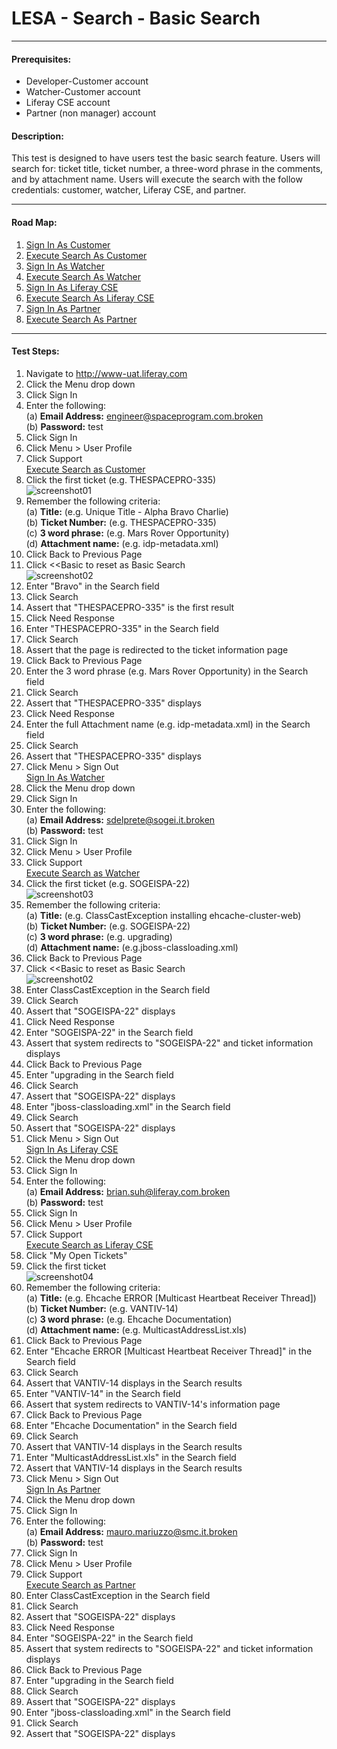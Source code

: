 LESA - Search - Basic Search
============================
****
#### Prerequisites: ####
* Developer-Customer account
* Watcher-Customer account
* Liferay CSE account
* Partner (non manager) account


#### Description: ####
This test is designed to have users test the basic search feature. Users will search for: ticket title, ticket number, a three-word phrase in the comments, and by attachment name. Users will execute the search with the follow credentials: customer, watcher, Liferay CSE, and partner.

****
#### Road Map: ####
1. [Sign In As Customer](#SignInAsCustomer)
1. [Execute Search As Customer](#ExecuteSearchAsCustomer)
1. [Sign In As Watcher](#SignInAsWatcher)
1. [Execute Search As Watcher](#ExecuteSearchAsWatcher)
1. [Sign In As Liferay CSE](#SignInAsLiferayCSE)
1. [Execute Search As Liferay CSE](#ExecuteSearchAsLiferayCSE)
1. [Sign In As Partner](#SignInAsPartner)
1. [Execute Search As Partner](#ExecuteSearchAsPartner)

****

#### Test Steps: ####
1. <a href="#SignInAsCustomer" name="SignInAsCustomer"></a>Navigate to http://www-uat.liferay.com
1. Click the Menu drop down
1. Click Sign In
1. Enter the following:    
	(a) **Email Address:**	engineer@spaceprogram.com.broken    
	(b) **Password:**	test
1. Click Sign In
1. Click Menu > User Profile
1. Click Support    
<a href="#ExecuteSearchAsCustomer" name="ExecuteSearchAsCustomer">Execute Search as Customer</a>
1. Click the first ticket (e.g. THESPACEPRO-335)    
![screenshot01](https://github.com/liferay/liferay-qa-ee/raw/master/features/search/images/LESA-Search-Basic-Search/screenshot01.jpg)
1. Remember the following criteria:   
	(a) **Title:**	(e.g. Unique Title - Alpha Bravo Charlie)    
	(b) **Ticket Number:**	(e.g. THESPACEPRO-335)    
	(c) **3 word phrase:**	(e.g. Mars Rover Opportunity)    
	(d) **Attachment name:**	(e.g. idp-metadata.xml)
1. Click Back to Previous Page
1. Click <<Basic to reset as Basic Search    
![screenshot02](https://github.com/liferay/liferay-qa-ee/raw/master/features/search/images/LESA-Search-Basic-Search/screenshot02.jpg)
1. Enter "Bravo" in the Search field
1. Click Search
1. Assert that "THESPACEPRO-335" is the first result
1. Click Need Response
1. Enter "THESPACEPRO-335" in the Search field
1. Click Search
1. Assert that the page is redirected to the ticket information page
1. Click Back to Previous Page
1. Enter the 3 word phrase (e.g. Mars Rover Opportunity) in the Search field
1. Click Search
1. Assert that "THESPACEPRO-335" displays
1. Click Need Response
1. Enter the full Attachment name (e.g. idp-metadata.xml) in the Search field
1. Click Search
1. Assert that "THESPACEPRO-335" displays
1. Click Menu > Sign Out    
<a href="#SignInAsWatcher" name="SignInAsWatcher">Sign In As Watcher</a>
1. Click the Menu drop down
1. Click Sign In
1. Enter the following:    
	(a) **Email Address:**	sdelprete@sogei.it.broken    
	(b) **Password:**	test
1. Click Sign In
1. Click Menu > User Profile
1. Click Support    
<a href="#ExecuteSearchAsWatcher" name="ExecuteSearchAsWatcher">Execute Search as Watcher</a>
1. Click the first ticket (e.g. SOGEISPA-22)    
![screenshot03](https://github.com/liferay/liferay-qa-ee/raw/master/features/search/images/LESA-Search-Basic-Search/screenshot03.jpg)
1. Remember the following criteria:   
	(a) **Title:**	(e.g. ClassCastException installing ehcache-cluster-web)    
	(b) **Ticket Number:**	(e.g. SOGEISPA-22)    
	(c) **3 word phrase:**	(e.g. upgrading)    
	(d) **Attachment name:**	(e.g.jboss-classloading.xml)
1. Click Back to Previous Page
1. Click <<Basic to reset as Basic Search    
![screenshot02](https://github.com/liferay/liferay-qa-ee/raw/master/features/search/images/LESA-Search-Basic-Search/screenshot02.jpg)
1. Enter ClassCastException in the Search field
1. Click Search
1. Assert that "SOGEISPA-22" displays
1. Click Need Response
1. Enter "SOGEISPA-22" in the Search field
1. Assert that system redirects to "SOGEISPA-22" and ticket information displays
1. Click Back to Previous Page
1. Enter "upgrading in the Search field
1. Click Search
1. Assert that "SOGEISPA-22" displays
1. Enter "jboss-classloading.xml" in the Search field
1. Click Search
1. Assert that "SOGEISPA-22" displays
1. Click Menu > Sign Out    
<a href="#SignInAsLiferayCSE" name="SignInAsLiferayCSE">Sign In As Liferay CSE</a>
1. Click the Menu drop down
1. Click Sign In
1. Enter the following:    
	(a) **Email Address:**	brian.suh@liferay.com.broken    
	(b) **Password:**	test
1. Click Sign In
1. Click Menu > User Profile
1. Click Support    
<a href="#ExecuteSearchAsLiferayCSE" name="ExecuteSearchAsLiferayCSE">Execute Search as Liferay CSE</a>
1. Click "My Open Tickets"
1. Click the first ticket    
![screenshot04](https://github.com/liferay/liferay-qa-ee/raw/master/features/search/images/LESA-Search-Basic-Search/screenshot04.jpg)
1. Remember the following criteria:    
	(a) **Title:**	(e.g. Ehcache ERROR [Multicast Heartbeat Receiver Thread])    
	(b) **Ticket Number:**	(e.g. VANTIV-14)    
	(c) **3 word phrase:**	(e.g. Ehcache Documentation)    
	(d) **Attachment name:**	(e.g. MulticastAddressList.xls)
1. Click Back to Previous Page
1. Enter "Ehcache ERROR [Multicast Heartbeat Receiver Thread]" in the Search field
1. Click Search
1. Assert that VANTIV-14 displays in the Search results
1. Enter "VANTIV-14" in the Search field
1. Assert that system redirects to VANTIV-14's information page
1. Click Back to Previous Page
1. Enter "Ehcache Documentation" in the Search field
1. Click Search
1. Assert that VANTIV-14 displays in the Search results
1. Enter "MulticastAddressList.xls" in the Search field
1. Assert that VANTIV-14 displays in the Search results
1. Click Menu > Sign Out    
<a href="#SignInAsPartner" name="SignInAsPartner">Sign In As Partner</a>
1. Click the Menu drop down
1. Click Sign In
1. Enter the following:    
	(a) **Email Address:**	mauro.mariuzzo@smc.it.broken    
	(b) **Password:**	test
1. Click Sign In
1. Click Menu > User Profile
1. Click Support    
<a href="#ExecuteSearchAsPartner" name="ExecuteSearchAsPartner">Execute Search as Partner</a>
1. Enter ClassCastException in the Search field
1. Click Search
1. Assert that "SOGEISPA-22" displays
1. Click Need Response
1. Enter "SOGEISPA-22" in the Search field
1. Assert that system redirects to "SOGEISPA-22" and ticket information displays
1. Click Back to Previous Page
1. Enter "upgrading in the Search field
1. Click Search
1. Assert that "SOGEISPA-22" displays
1. Enter "jboss-classloading.xml" in the Search field
1. Click Search
1. Assert that "SOGEISPA-22" displays